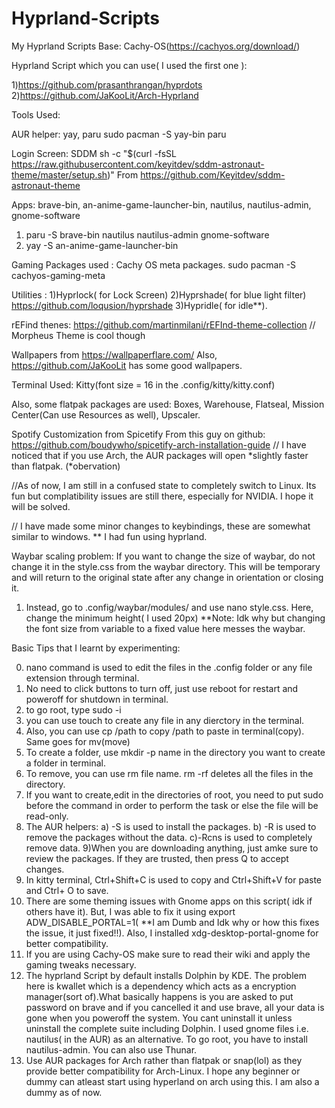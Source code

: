# Hyprland-Scripts
My Hyprland Scripts
Base: Cachy-OS(https://cachyos.org/download/)

Hyprland Script which you can use( I used the first one ): 

1)https://github.com/prasanthrangan/hyprdots
2)https://github.com/JaKooLit/Arch-Hyprland

Tools Used:

AUR helper: yay, paru
sudo pacman -S yay-bin paru

Login Screen: SDDM 
sh -c "$(curl -fsSL https://raw.githubusercontent.com/keyitdev/sddm-astronaut-theme/master/setup.sh)"
From https://github.com/Keyitdev/sddm-astronaut-theme

Apps: brave-bin, an-anime-game-launcher-bin, nautilus, nautilus-admin, gnome-software
1) paru -S brave-bin nautilus nautilus-admin gnome-software 
2) yay -S an-anime-game-launcher-bin

Gaming Packages used : Cachy OS meta packages.
sudo pacman -S cachyos-gaming-meta

Utilities : 
1)Hyprlock( for Lock Screen) 
2)Hyprshade( for blue light filter) https://github.com/loqusion/hyprshade 
3)Hypridle( for idle**).

rEFind thenes: https://github.com/martinmilani/rEFInd-theme-collection
// Morpheus Theme is cool though

Wallpapers from https://wallpaperflare.com/
Also, https://github.com/JaKooLit has some good wallpapers.

Terminal Used: Kitty(font size = 16 in the .config/kitty/kitty.conf)

Also, some flatpak packages are used:
Boxes, Warehouse, Flatseal, Mission Center(Can use Resources as well), Upscaler.

Spotify Customization from Spicetify
From this guy on github: https://github.com/boudywho/spicetify-arch-installation-guide 
// I have noticed that if you use Arch, the AUR packages will open *slightly faster than flatpak. (*obervation)

//As of now, I am still in a confused state to completely switch to Linux. Its fun but complatibility issues are still there, especially for NVIDIA. I hope it will be solved.

// I have made some minor changes to keybindings, these are somewhat similar to windows. 
** I had fun using hyprland. 

Waybar scaling problem: If you want to change the size of waybar, do not change it in the style.css from the waybar directory. This will be temporary and will return to the original state after any change in orientation or closing it.
1) Instead, go to .config/waybar/modules/ and use nano style.css. Here, change the minimum height( I used 20px)
    **Note: Idk why but changing the font size from variable to a fixed value here messes the waybar. 


Basic Tips that I learnt by experimenting:

0) nano command is used to edit the files in the .config folder or any file extension through terminal.
1) No need to click buttons to turn off, just use reboot for restart and poweroff for shutdown in terminal.
2) to go root, type sudo -i
3) you can use touch to create any file in any dierctory in the terminal.
4) Also, you can use cp /path to copy /path to paste in terminal(copy). Same goes for mv(move)
5) To create a folder, use mkdir -p name in the directory you want to create a folder in terminal.
6) To remove, you can use rm file name. rm -rf deletes all the files in the directory.
7) If you want to create,edit in the directories of root, you need to put sudo before the command in order to perform the task or else the file will be read-only.
8) The AUR helpers:
a) -S is used to install the packages.
b) -R is used to remove the packages without the data.
c)-Rcns is used to completely remove data.
9)When you are downloading anything, just amke sure to review the packages. If they are trusted, then press Q to accept changes.
10) In kitty terminal, Ctrl+Shift+C is used to copy and Ctrl+Shift+V for paste and Ctrl+ O to save.
11) There are some theming issues with Gnome apps on this script( idk if others have it). But, I was able to fix it using export ADW_DISABLE_PORTAL=1( **I am Dumb and Idk why or how this fixes the issue, it just fixed!!).
Also, I installed xdg-desktop-portal-gnome for better compatibility.
12) If you are using Cachy-OS make sure to read their wiki and apply the gaming tweaks necessary.
13) The hyprland Script by default installs Dolphin by KDE. The problem here is kwallet which is a dependency which acts as a encryption manager(sort of).What basically happens is you are asked to put password on brave and if you cancelled it and use brave, all your data is gone when you poweroff the system. You cant uninstall it unless uninstall the complete suite including Dolphin. I used gnome files i.e. nautilus( in the AUR) as an alternative. To go root, you have to install nautilus-admin. You can also use Thunar.
14) Use AUR packages for Arch rather than flatpak or snap(lol) as they provide better compatibility for Arch-Linux.
I hope any beginner or dummy can atleast start using hyperland on arch using this. I am also a dummy as of now.
